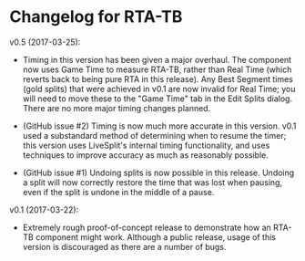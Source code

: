 Changelog for RTA-TB
====================

v0.5 (2017-03-25):

* Timing in this version has been given a major overhaul. The component now uses
  Game Time to measure RTA-TB, rather than Real Time (which reverts back to
  being pure RTA in this release). Any Best Segment times (gold splits) that
  were achieved in v0.1 are now invalid for Real Time; you will need to move
  these to the "Game Time" tab in the Edit Splits dialog. There are no more
  major timing changes planned.

* (GitHub issue #2) Timing is now much more accurate in this version. v0.1 used
  a substandard method of determining when to resume the timer; this version
  uses LiveSplit's internal timing functionality, and uses techniques to improve
  accuracy as much as reasonably possible.

* (GitHub issue #1) Undoing splits is now possible in this release. Undoing a
  split will now correctly restore the time that was lost when pausing, even if
  the split is undone in the middle of a pause.

v0.1 (2017-03-22):

* Extremely rough proof-of-concept release to demonstrate how an RTA-TB
  component might work. Although a public release, usage of this version is
  discouraged as there are a number of bugs.
